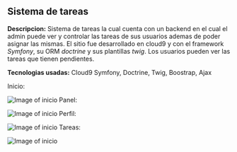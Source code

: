 ## Sistema de tareas

**Descripcion:**
Sistema de tareas la cual cuenta con un backend en el cual el admin puede ver y controlar las tareas de sus usuarios ademas de poder asignar las mismas.
El sitio fue desarrollado en cloud9 y con el framework *Symfony*, su ORM *doctrine* y sus plantillas *twig*.
Los usuarios pueden ver las tareas que tienen pendientes.

**Tecnologias usadas:**
Cloud9 Symfony, Doctrine, Twig, Boostrap, Ajax

Inicio:

![Image of inicio](web/public/images/pagina/inicio.PNG)
Panel:

![Image of inicio](web/public/images/pagina/panel.PNG)
Perfil:

![Image of inicio](web/public/images/pagina/panel2.PNG)
Tareas:

![Image of inicio](web/public/images/pagina/tareas.PNG)

